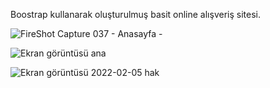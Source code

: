 Boostrap kullanarak oluşturulmuş basit online alışveriş sitesi.

![FireShot Capture 037 - Anasayfa - ](https://user-images.githubusercontent.com/72462370/152641524-c78ba9cf-9605-4d7b-87f2-3e68395e4c4a.png)

![Ekran görüntüsü ana](https://user-images.githubusercontent.com/72462370/152641820-89b0465b-2a26-4ce3-bbc4-9d834694bbe7.png)

![Ekran görüntüsü 2022-02-05 hak](https://user-images.githubusercontent.com/72462370/152641823-2236fdb6-f386-4cc6-9e63-c741a0dcfe68.png)
